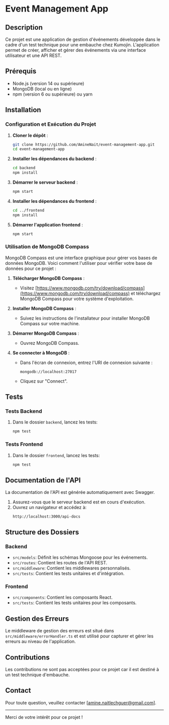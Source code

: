 # Event Management App

## Description
Ce projet est une application de gestion d'événements développée dans le cadre d'un test technique pour une embauche chez Kumojin. L'application permet de créer, afficher et gérer des événements via une interface utilisateur et une API REST.

## Prérequis
- Node.js (version 14 ou supérieure)
- MongoDB (local ou en ligne)
- npm (version 6 ou supérieure) ou yarn

## Installation

### Configuration et Exécution du Projet

1. **Cloner le dépôt** :
    ```bash
    git clone https://github.com/AmineNait/event-management-app.git
    cd event-management-app
    ```

2. **Installer les dépendances du backend** :
    ```bash
    cd backend
    npm install
    ```

3. **Démarrer le serveur backend** :
    ```bash
    npm start
    ```

4. **Installer les dépendances du frontend** :
    ```bash
    cd ../frontend
    npm install
    ```

5. **Démarrer l'application frontend** :
    ```bash
    npm start
    ```

### Utilisation de MongoDB Compass

MongoDB Compass est une interface graphique pour gérer vos bases de données MongoDB. Voici comment l'utiliser pour vérifier votre base de données pour ce projet :

1. **Télécharger MongoDB Compass** :
   - Visitez [https://www.mongodb.com/try/download/compass](https://www.mongodb.com/try/download/compass) et téléchargez MongoDB Compass pour votre système d'exploitation.

2. **Installer MongoDB Compass** :
   - Suivez les instructions de l'installateur pour installer MongoDB Compass sur votre machine.

3. **Démarrer MongoDB Compass** :
   - Ouvrez MongoDB Compass.

4. **Se connecter à MongoDB** :
   - Dans l'écran de connexion, entrez l'URI de connexion suivante :
     ```plaintext
     mongodb://localhost:27017
     ```
   - Cliquez sur "Connect".

## Tests

### Tests Backend

1. Dans le dossier `backend`, lancez les tests:
    ```bash
    npm test
    ```

### Tests Frontend

1. Dans le dossier `frontend`, lancez les tests:
    ```bash
    npm test
    ```

## Documentation de l'API

La documentation de l'API est générée automatiquement avec Swagger.

1. Assurez-vous que le serveur backend est en cours d'exécution.
2. Ouvrez un navigateur et accédez à:
    ```plaintext
    http://localhost:3000/api-docs
    ```

## Structure des Dossiers

### Backend

- `src/models`: Définit les schémas Mongoose pour les événements.
- `src/routes`: Contient les routes de l'API REST.
- `src/middleware`: Contient les middlewares personnalisés.
- `src/tests`: Contient les tests unitaires et d'intégration.

### Frontend

- `src/components`: Contient les composants React.
- `src/tests`: Contient les tests unitaires pour les composants.

## Gestion des Erreurs
Le middleware de gestion des erreurs est situé dans `src/middleware/errorHandler.ts` et est utilisé pour capturer et gérer les erreurs au niveau de l'application.

## Contributions
Les contributions ne sont pas acceptées pour ce projet car il est destiné à un test technique d'embauche.

## Contact
Pour toute question, veuillez contacter [amine.naitlechguer@gmail.com].

---

Merci de votre intérêt pour ce projet !
